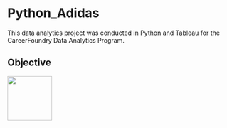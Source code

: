 # Python_Adidas
This data analytics project was conducted in Python and Tableau for the CareerFoundry Data Analytics Program.

## Objective
<img src="(https://github.com/rdurand99/Python_Adidas/assets/136758167/50b79a0a-d9d8-47e7-b9bb-1d4dbca29192" width=100 height=100>

